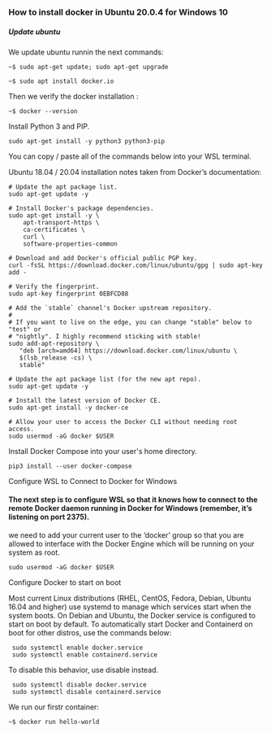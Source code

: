 ### How to install docker in Ubuntu 20.0.4 for Windows 10

##### Update ubuntu

We update ubuntu runnin the next commands:
```
~$ sudo apt-get update; sudo apt-get upgrade
```
```
~$ sudo apt install docker.io
```
Then we verify the docker installation : 
```
~$ docker --version
```
 Install Python 3 and PIP.
```
sudo apt-get install -y python3 python3-pip
```
You can copy / paste all of the commands below into your WSL terminal.

Ubuntu 18.04 / 20.04 installation notes taken from Docker’s documentation:
```
# Update the apt package list.
sudo apt-get update -y

# Install Docker's package dependencies.
sudo apt-get install -y \
    apt-transport-https \
    ca-certificates \
    curl \
    software-properties-common

# Download and add Docker's official public PGP key.
curl -fsSL https://download.docker.com/linux/ubuntu/gpg | sudo apt-key add -

# Verify the fingerprint.
sudo apt-key fingerprint 0EBFCD88

# Add the `stable` channel's Docker upstream repository.
#
# If you want to live on the edge, you can change "stable" below to "test" or
# "nightly". I highly recommend sticking with stable!
sudo add-apt-repository \
   "deb [arch=amd64] https://download.docker.com/linux/ubuntu \
   $(lsb_release -cs) \
   stable"

# Update the apt package list (for the new apt repo).
sudo apt-get update -y

# Install the latest version of Docker CE.
sudo apt-get install -y docker-ce

# Allow your user to access the Docker CLI without needing root access.
sudo usermod -aG docker $USER
```
 Install Docker Compose into your user's home directory.
 ```
pip3 install --user docker-compose
```
Configure WSL to Connect to Docker for Windows
#### The next step is to configure WSL so that it knows how to connect to the remote Docker daemon running in Docker for Windows (remember, it’s listening on port 2375).

we need to add your current user to the ‘docker’ group so that you are allowed to interface with the Docker Engine which will be running on your system as root.
```
sudo usermod -aG docker $USER
```


Configure Docker to start on boot

Most current Linux distributions (RHEL, CentOS, Fedora, Debian, Ubuntu 16.04 and higher) use systemd to manage which services start when the system boots. On Debian and Ubuntu, the Docker service is configured to start on boot by default. To automatically start Docker and Containerd on boot for other distros, use the commands below:
```
 sudo systemctl enable docker.service
 sudo systemctl enable containerd.service
 ```
To disable this behavior, use disable instead.
```
 sudo systemctl disable docker.service
 sudo systemctl disable containerd.service
```


We run our firstr container:
```
~$ docker run hello-world 
```